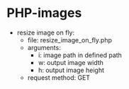 # PHP-images

- resize image on fly:
    - file: resize_image_on_fly.php
    - arguments:
        - i: image path in defined path
        - w: output image width
        - h: output image height
    - request method: GET
